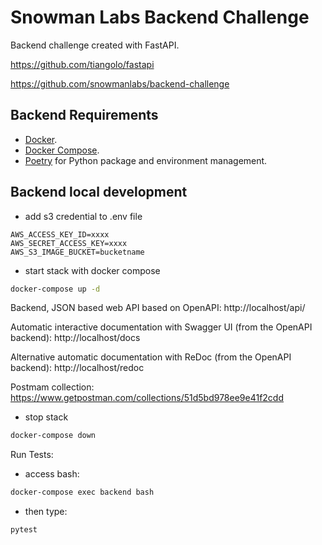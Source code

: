 # Snowman Labs Backend Challenge


Backend challenge created with FastAPI.



https://github.com/tiangolo/fastapi

https://github.com/snowmanlabs/backend-challenge


## Backend Requirements

* [Docker](https://www.docker.com/).
* [Docker Compose](https://docs.docker.com/compose/install/).
* [Poetry](https://python-poetry.org/) for Python package and environment management.


## Backend local development


- add s3 credential to .env file

```
AWS_ACCESS_KEY_ID=xxxx
AWS_SECRET_ACCESS_KEY=xxxx
AWS_S3_IMAGE_BUCKET=bucketname
```

- start stack with docker compose

```bash
docker-compose up -d
```

Backend, JSON based web API based on OpenAPI: http://localhost/api/

Automatic interactive documentation with Swagger UI (from the OpenAPI backend): http://localhost/docs

Alternative automatic documentation with ReDoc (from the OpenAPI backend): http://localhost/redoc


Postmam collection: https://www.getpostman.com/collections/51d5bd978ee9e41f2cdd


- stop stack

```bash
docker-compose down
```

Run Tests:

 - access bash:
 
```bash
docker-compose exec backend bash
```

 - then type:
 
```bash
pytest
```
